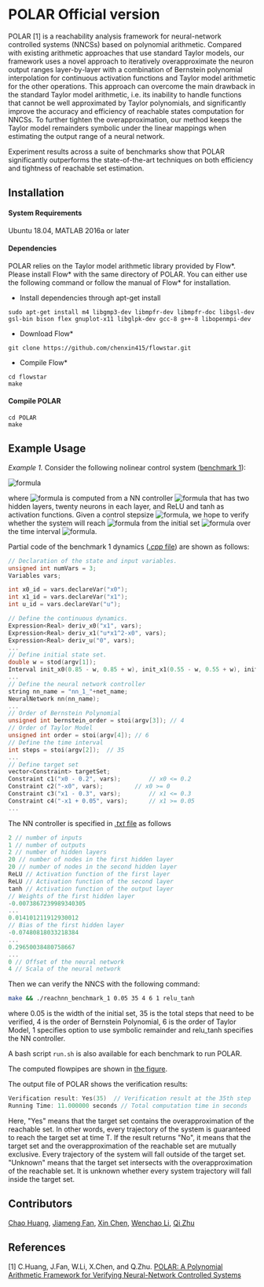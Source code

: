 # POLAR Official version
POLAR [1] is a reachability analysis framework for neural-network controlled systems (NNCSs) based on polynomial arithmetic. Compared with existing arithmetic approaches that use standard Taylor models, our framework uses a novel approach to iteratively overapproximate the neuron output ranges layer-by-layer with a combination of Bernstein polynomial interpolation for continuous activation functions and Taylor model arithmetic for the other operations. This approach can overcome the main drawback in the standard Taylor model arithmetic, i.e. its inability to handle functions that cannot be well approximated by Taylor polynomials, and significantly improve the accuracy and efficiency of reachable states computation for NNCSs. To further tighten the overapproximation, our method keeps the Taylor model remainders symbolic under the linear mappings when estimating the output range of a neural network. 

Experiment results across a suite of benchmarks show that POLAR significantly outperforms the state-of-the-art techniques on both efficiency and tightness of reachable set estimation.

## Installation

#### System Requirements
Ubuntu 18.04, MATLAB 2016a or later


#### Dependencies
POLAR relies on the Taylor model arithmetic library provided by Flow*. Please install Flow* with the same directory of POLAR. You can either use the following command or follow the manual of Flow* for installation.

- Install dependencies through apt-get install
```
sudo apt-get install m4 libgmp3-dev libmpfr-dev libmpfr-doc libgsl-dev gsl-bin bison flex gnuplot-x11 libglpk-dev gcc-8 g++-8 libopenmpi-dev
```
- Download Flow*
```
git clone https://github.com/chenxin415/flowstar.git
```

- Compile Flow*
```
cd flowstar
make
```

#### Compile POLAR
```
cd POLAR
make
```

## Example Usage
*Example 1.* Consider the following nolinear control system ([benchmark 1](/examples/benchmark1)):

![formula](https://render.githubusercontent.com/render/math?math=\dot{x}_0=x_1,\quad\dot{x}_1=ux_1^2-x_0)

where ![formula](https://render.githubusercontent.com/render/math?math=u) is computed from a NN controller ![formula](https://render.githubusercontent.com/render/math?math=\kappa) that has two hidden layers, twenty neurons in each layer, and ReLU and tanh as activation functions. Given a control stepsize ![formula](https://render.githubusercontent.com/render/math?math=\delta_c=0.2), we hope to verify whether the system will reach ![formula](https://render.githubusercontent.com/render/math?math=[0,0.2]\times[0.05,0.3]) from the initial set ![formula](https://render.githubusercontent.com/render/math?math=[0.8,0.9]\times[0.5,0.6]) over the time interval ![formula](https://render.githubusercontent.com/render/math?math=[0,7]).

Partial code of the benchmark 1 dynamics ([*.cpp* file](/examples/benchmark1/reachnn_benchmark_1.cpp)) are shown as follows:

```C++
// Declaration of the state and input variables.
unsigned int numVars = 3;
Variables vars;

int x0_id = vars.declareVar("x0");
int x1_id = vars.declareVar("x1");
int u_id = vars.declareVar("u");

// Define the continuous dynamics.
Expression<Real> deriv_x0("x1", vars); 
Expression<Real> deriv_x1("u*x1^2-x0", vars);
Expression<Real> deriv_u("0", vars);
...
// Define initial state set.
double w = stod(argv[1]);
Interval init_x0(0.85 - w, 0.85 + w), init_x1(0.55 - w, 0.55 + w), init_u(0); // w=0.05
...
// Define the neural network controller
string nn_name = "nn_1_"+net_name;
NeuralNetwork nn(nn_name);
...
// Order of Bernstein Polynomial
unsigned int bernstein_order = stoi(argv[3]); // 4
// Order of Taylor Model
unsigned int order = stoi(argv[4]); // 6
// Define the time interval
int steps = stoi(argv[2]);  // 35
...
// Define target set
vector<Constraint> targetSet;
Constraint c1("x0 - 0.2", vars);		// x0 <= 0.2
Constraint c2("-x0", vars);			// x0 >= 0
Constraint c3("x1 - 0.3", vars);		// x1 <= 0.3
Constraint c4("-x1 + 0.05", vars);		// x1 >= 0.05
...
```

The NN controller is specified in [*.txt* file](/examples/benchmark1/nn_1_relu_tanh) as follows
```C++
2 // number of inputs
1 // number of outputs
2 // number of hidden layers
20 // number of nodes in the first hidden layer
20 // number of nodes in the second hidden layer
ReLU // Activation function of the first layer
ReLU // Activation function of the second layer
tanh // Activation function of the output layer
// Weights of the first hidden layer
-0.0073867239989340305
...
0.014101211912930012
// Bias of the first hidden layer
-0.07480818033218384
...
0.29650038480758667
...
0 // Offset of the neural network
4 // Scala of the neural network
```
Then we can verify the NNCS with the following command:
```bash
make && ./reachnn_benchmark_1 0.05 35 4 6 1 relu_tanh
```
where 0.05 is the width of the initial set, 35 is the total steps that need to be verified, 4 is the order of Bernstein Polynomial, 6 is the order of Taylor Model, 1 specifies option to use symbolic remainder and relu_tanh specifies the NN controller. 

A bash script `run.sh` is also available for each benchmark to run POLAR.

The computed flowpipes are shown in [the figure](/examples/benchmark1/outputs/reachnn_benchmark_1_relu_tanh_1.eps).

The output file of POLAR shows the verification results:

```C++
Verification result: Yes(35)  // Verification result at the 35th step
Running Time: 11.000000 seconds // Total computation time in seconds
```

Here, "Yes" means that the target set contains the overapproximation of the reachable set. In other words, every trajectory of the system is guaranteed to reach the target set at time T. If the result returns "No", it means that the target set and the overapproximation of the reachable set are mutually exclusive. Every trajectory of the system will fall outside of the target set. "Unknown" means that the target set intersects with the overapproximation of the reachable set. It is unknown whether every system trajectory will fall inside the target set.
<!-- 
## Examples - POLAR results

### Example #1 
./run.sh

### Checking Result
All results will be stored in ./outputs/

For SYSTEM, the results include a txt file that show the verification result and the POLAR running time, and a M file (with .m extension) that is used to plot the reachable sets computed by POLAR. One can check the result of SYSTEM by following commands.



```

vim SYSTEM_0.txt # verification result

```


```

SYSTEM_0.m # plotted reachable sets. Run the command in MATLAB.

``` -->

## Contributors
[Chao Huang](https://chaohuang2018.github.io/main/), [Jiameng Fan](https://www.jiamengf.com), [Xin Chen](https://udayton.edu/directory/artssciences/computerscience/chen-xin.php), [Wenchao Li](http://sites.bu.edu/depend/people/), [Qi Zhu](http://users.eecs.northwestern.edu/~qzhu/)

## References
[1] C.Huang, J.Fan, W.Li, X.Chen, and Q.Zhu.
[POLAR: A Polynomial Arithmetic Framework for Verifying Neural-Network Controlled Systems]()
